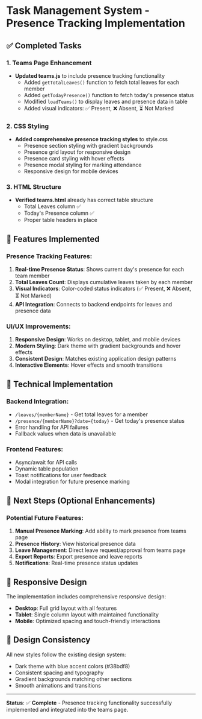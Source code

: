 # Task Management System - Presence Tracking Implementation

## ✅ Completed Tasks

### 1. Teams Page Enhancement
- **Updated teams.js** to include presence tracking functionality
  - Added `getTotalLeaves()` function to fetch total leaves for each member
  - Added `getTodayPresence()` function to fetch today's presence status
  - Modified `loadTeams()` to display leaves and presence data in table
  - Added visual indicators: ✅ Present, ❌ Absent, ⏳ Not Marked

### 2. CSS Styling
- **Added comprehensive presence tracking styles** to style.css
  - Presence section styling with gradient backgrounds
  - Presence grid layout for responsive design
  - Presence card styling with hover effects
  - Presence modal styling for marking attendance
  - Responsive design for mobile devices

### 3. HTML Structure
- **Verified teams.html** already has correct table structure
  - Total Leaves column ✅
  - Today's Presence column ✅
  - Proper table headers in place

## 🎯 Features Implemented

### Presence Tracking Features:
1. **Real-time Presence Status**: Shows current day's presence for each team member
2. **Total Leaves Count**: Displays cumulative leaves taken by each member
3. **Visual Indicators**: Color-coded status indicators (✅ Present, ❌ Absent, ⏳ Not Marked)
4. **API Integration**: Connects to backend endpoints for leaves and presence data

### UI/UX Improvements:
1. **Responsive Design**: Works on desktop, tablet, and mobile devices
2. **Modern Styling**: Dark theme with gradient backgrounds and hover effects
3. **Consistent Design**: Matches existing application design patterns
4. **Interactive Elements**: Hover effects and smooth transitions

## 🔧 Technical Implementation

### Backend Integration:
- `/leaves/{memberName}` - Get total leaves for a member
- `/presence/{memberName}?date={today}` - Get today's presence status
- Error handling for API failures
- Fallback values when data is unavailable

### Frontend Features:
- Async/await for API calls
- Dynamic table population
- Toast notifications for user feedback
- Modal integration for future presence marking

## 🚀 Next Steps (Optional Enhancements)

### Potential Future Features:
1. **Manual Presence Marking**: Add ability to mark presence from teams page
2. **Presence History**: View historical presence data
3. **Leave Management**: Direct leave request/approval from teams page
4. **Export Reports**: Export presence and leave reports
5. **Notifications**: Real-time presence status updates

## 📱 Responsive Design

The implementation includes comprehensive responsive design:
- **Desktop**: Full grid layout with all features
- **Tablet**: Single column layout with maintained functionality
- **Mobile**: Optimized spacing and touch-friendly interactions

## 🎨 Design Consistency

All new styles follow the existing design system:
- Dark theme with blue accent colors (#38bdf8)
- Consistent spacing and typography
- Gradient backgrounds matching other sections
- Smooth animations and transitions

---

**Status**: ✅ **Complete** - Presence tracking functionality successfully implemented and integrated into the teams page.
